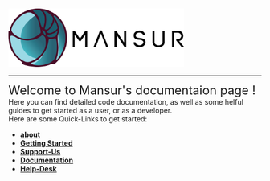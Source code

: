 <!-- CSS Icon via fontawesome 5 -->
<link rel="stylesheet" href="https://use.fontawesome.com/releases/v5.6.1/css/v4-shims.css">
<link rel="stylesheet" href="https://use.fontawesome.com/releases/v5.6.1/css/all.css" integrity="sha384-gfdkjb5BdAXd+lj+gudLWI+BXq4IuLW5IT+brZEZsLFm++aCMlF1V92rMkPaX4PP" crossorigin="anonymous">

#
<img src="images/mansur_logo_blackText.png" width="350"/>
<hr>
<font size = 5pt>
Welcome to Mansur's documentaion page !
</font>
<font csize = 3pt>
<br>
Here you can find detailed code documentation, as well as some helful guides to get started as a user, or as a developer.
<br>Here are some Quick-Links to get started:
<b><ul>
  <li><a href="About/" title="About Mansur" class="md-nav__link"> about </a> </li>
  <li><a href="userGuides/installation/" title="Installation" class="md-nav__link"> Getting Started </a></li>
  <li><a href="Support-Us/" title="Support-Us" class="md-nav__link"> Support-Us </a> </li>
  <li><a href="arguments/" title="documentation" class="md-nav__link"> Documentation </a> </li>
  <li><a href="https://mansurrig.freshdesk.com/support/home" title="help" class="md-nav__link" target="_blank"> Help-Desk </a> </li>
</ul></b>
</font>

<font size = 20pt color>
<a href="https://discord.gg/nXfy3Rh5y6" class="fab fa-discord" target="_blank"></a>
<a href="https://www.youtube.com/channel/UCMjNlJjSxIam--3u87oh5PQ" class="fa fa-youtube" target="_blank"></a>
<a href="https://www.facebook.com/MansurRig" class="fa fa-facebook" target="_blank"></a>
<a href="https://github.com/asaf-b" class="fa fa-github" target="_blank"></a>
<a href="https://twitter.com/mansurRig" class="fa fa-twitter" target="_blank"></a>
<a href="https://www.linkedin.com/in/asaf-ben-zur/" class="fa fa-linkedin" target="_blank"></a>
<a href="https://www.imdb.com/name/nm8262040/?ref_=nv_sr_3" class="fa fa-imdb" target="_blank"></a>
<a href="https://www.artstation.com/mansur-rig" class="fa fa-artstation" target="_blank"></a>
<a href="https://www.instagram.com/mansurrig/" class="fa fa-instagram" target="_blank"></a>
</font>